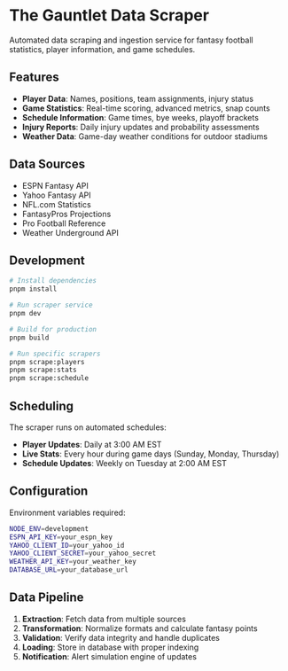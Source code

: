 # The Gauntlet Data Scraper

Automated data scraping and ingestion service for fantasy football statistics,
player information, and game schedules.

## Features

- **Player Data**: Names, positions, team assignments, injury status
- **Game Statistics**: Real-time scoring, advanced metrics, snap counts
- **Schedule Information**: Game times, bye weeks, playoff brackets
- **Injury Reports**: Daily injury updates and probability assessments
- **Weather Data**: Game-day weather conditions for outdoor stadiums

## Data Sources

- ESPN Fantasy API
- Yahoo Fantasy API
- NFL.com Statistics
- FantasyPros Projections
- Pro Football Reference
- Weather Underground API

## Development

```bash
# Install dependencies
pnpm install

# Run scraper service
pnpm dev

# Build for production
pnpm build

# Run specific scrapers
pnpm scrape:players
pnpm scrape:stats
pnpm scrape:schedule
```

## Scheduling

The scraper runs on automated schedules:

- **Player Updates**: Daily at 3:00 AM EST
- **Live Stats**: Every hour during game days (Sunday, Monday, Thursday)
- **Schedule Updates**: Weekly on Tuesday at 2:00 AM EST

## Configuration

Environment variables required:

```bash
NODE_ENV=development
ESPN_API_KEY=your_espn_key
YAHOO_CLIENT_ID=your_yahoo_id
YAHOO_CLIENT_SECRET=your_yahoo_secret
WEATHER_API_KEY=your_weather_key
DATABASE_URL=your_database_url
```

## Data Pipeline

1. **Extraction**: Fetch data from multiple sources
2. **Transformation**: Normalize formats and calculate fantasy points
3. **Validation**: Verify data integrity and handle duplicates
4. **Loading**: Store in database with proper indexing
5. **Notification**: Alert simulation engine of updates
